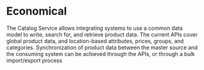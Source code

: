 # Economical
The Catalog Service allows integrating systems to use a common data model to write, search for, and retrieve product data. The current APIs cover global product data, and location-based attributes, prices, groups, and categories. Synchronization of product data between the master source and the consuming system can be achieved through the APIs, or through a bulk import/export process
